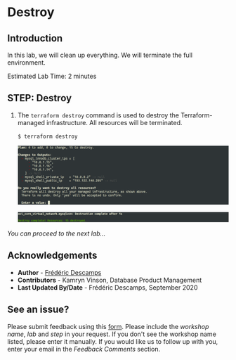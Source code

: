 # Destroy

## Introduction

In this lab, we will clean up everything. We will terminate the full environment.

Estimated Lab Time: 2 minutes

## **STEP**: Destroy

1. The `terraform destroy` command is used to destroy the Terraform-managed infrastructure. All resources will be terminated.

    ```
    $ terraform destroy
    ```

    ![](.././images/terminal/term08.png)

    ![](.././images/terminal/term09.png)

*You can proceed to the next lab…*

## Acknowledgements

- **Author** - [Frédéric Descamps](https://lefred.be)
- **Contributors** - Kamryn Vinson, Database Product Management
- **Last Updated By/Date** - Frédéric Descamps, September 2020

## See an issue?
Please submit feedback using this [form](https://apexapps.oracle.com/pls/apex/f?p=133:1:::::P1_FEEDBACK:1). Please include the *workshop name*, *lab* and *step* in your request.  If you don't see the workshop name listed, please enter it manually. If you would like us to follow up with you, enter your email in the *Feedback Comments* section. 